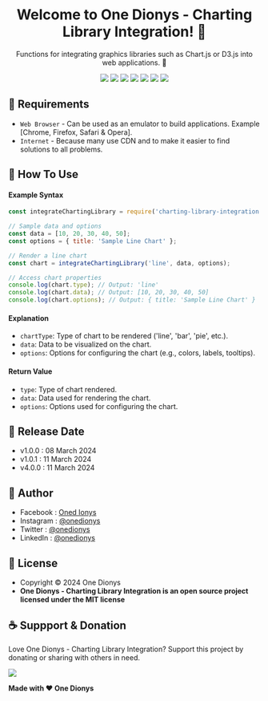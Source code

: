 <h1 align="center">Welcome to One Dionys - Charting Library Integration! 👋 </h1>

<p align="center">Functions for integrating graphics libraries such as Chart.js or D3.js into web applications. 💖 </p>

<p align="center">
<img src="https://img.shields.io/github/contributors/onedionys/onedionys-charting-library-integration?style=flat-square">
<img src="https://img.shields.io/github/issues/onedionys/onedionys-charting-library-integration?style=flat-square">
<img src="https://img.shields.io/github/stars/onedionys/onedionys-charting-library-integration?style=flat-square"> 
<img src="https://img.shields.io/github/forks/onedionys/onedionys-charting-library-integration?style=flat-square">
<img src="https://img.shields.io/github/last-commit/onedionys/onedionys-charting-library-integration.svg?style=flat-square">
<img src="https://img.shields.io/github/languages/code-size/onedionys/onedionys-charting-library-integration?style=flat-square">
<img src="https://img.shields.io/github/license/onedionys/onedionys-charting-library-integration?style=flat-square">
</p>

## 💾 Requirements

* `Web Browser` - Can be used as an emulator to build applications. Example [Chrome, Firefox, Safari & Opera].
* `Internet` - Because many use CDN and to make it easier to find solutions to all problems.

## 🎯 How To Use

#### Example Syntax

```javascript
const integrateChartingLibrary = require('charting-library-integration');

// Sample data and options
const data = [10, 20, 30, 40, 50];
const options = { title: 'Sample Line Chart' };

// Render a line chart
const chart = integrateChartingLibrary('line', data, options);

// Access chart properties
console.log(chart.type); // Output: 'line'
console.log(chart.data); // Output: [10, 20, 30, 40, 50]
console.log(chart.options); // Output: { title: 'Sample Line Chart' }
```

#### Explanation

* `chartType`: Type of chart to be rendered ('line', 'bar', 'pie', etc.).
* `data`: Data to be visualized on the chart.
* `options`: Options for configuring the chart (e.g., colors, labels, tooltips).

#### Return Value

* `type`: Type of chart rendered.
* `data`: Data used for rendering the chart.
* `options`: Options used for configuring the chart.

## 📆 Release Date

* v1.0.0 : 08 March 2024
* v1.0.1 : 11 March 2024
* v4.0.0 : 11 March 2024

## 🧑 Author

* Facebook : <a href="https://www.facebook.com/theonedionys"> Oned Ionys</a>
* Instagram : <a href="https://www.instagram.com/onedionys/"> @onedionys</a>
* Twitter : <a href="https://twitter.com/onedionys"> @onedionys</a>
* LinkedIn :  <a href="https://www.linkedin.com/in/onedionys/"> @onedionys</a>

## 📝 License

* Copyright © 2024 One Dionys
* **One Dionys - Charting Library Integration is an open source project licensed under the MIT license**

## ☕️ Suppport & Donation

Love One Dionys - Charting Library Integration? Support this project by donating or sharing with others in need.

<a href="https://www.buymeacoffee.com/onedionys"><img src="https://img.shields.io/badge/Buy_Me_A_Coffee-FFDD00?style=for-the-badge&logo=buy-me-a-coffee&logoColor=black"/> </a>

**Made with ❤️ One Dionys**
